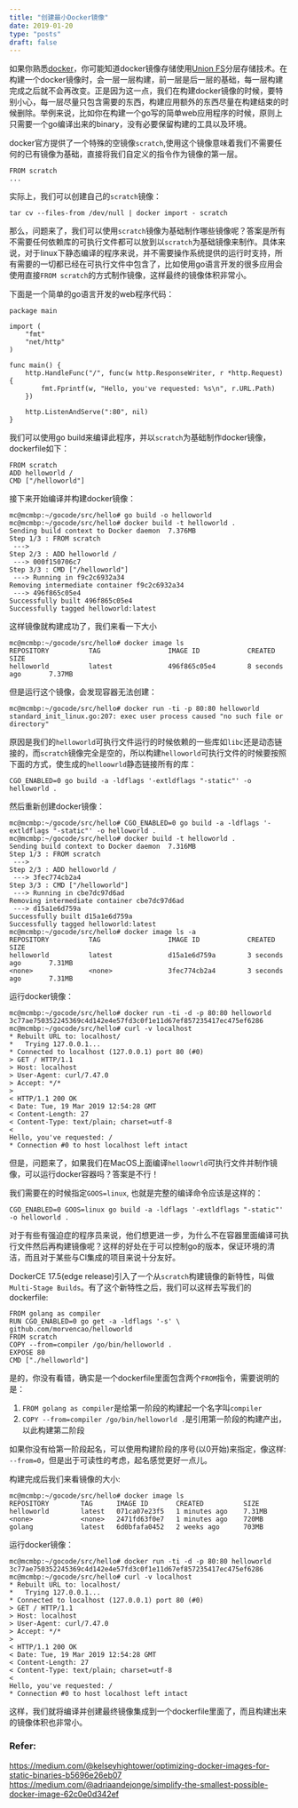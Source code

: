 ```yaml
---
title: "创建最小Docker镜像"
date: 2019-01-20
type: "posts"
draft: false
---
```


如果你熟悉[docker](https://www.docker.com/)，你可能知道docker镜像存储使用[Union FS](https://en.wikipedia.org/wiki/Union_mount)分层存储技术。在构建一个docker镜像时，会一层一层构建，前一层是后一层的基础，每一层构建完成之后就不会再改变。正是因为这一点，我们在构建docker镜像的时候，要特别小心，每一层尽量只包含需要的东西，构建应用额外的东西尽量在构建结束的时候删除。举例来说，比如你在构建一个go写的简单web应用程序的时候，原则上只需要一个go编译出来的binary，没有必要保留构建的工具以及环境。

docker官方提供了一个特殊的空镜像`scratch`,使用这个镜像意味着我们不需要任何的已有镜像为基础，直接将我们自定义的指令作为镜像的第一层。

```
FROM scratch
...
```

实际上，我们可以创建自己的`scratch`镜像：

```
tar cv --files-from /dev/null | docker import - scratch
```

那么，问题来了，我们可以使用`scratch`镜像为基础制作哪些镜像呢？答案是所有不需要任何依赖库的可执行文件都可以放到以`scratch`为基础镜像来制作。具体来说，对于linux下静态编译的程序来说，并不需要操作系统提供的运行时支持，所有需要的一切都已经在可执行文件中包含了，比如使用go语言开发的很多应用会使用直接`FROM scratch`的方式制作镜像，这样最终的镜像体积非常小。

下面是一个简单的go语言开发的web程序代码：

```
package main

import (
	"fmt"
	"net/http"
)

func main() {
	http.HandleFunc("/", func(w http.ResponseWriter, r *http.Request) {
		fmt.Fprintf(w, "Hello, you've requested: %s\n", r.URL.Path)
	})

	http.ListenAndServe(":80", nil)
}
```

我们可以使用go build来编译此程序，并以`scratch`为基础制作docker镜像，dockerfile如下：

```
FROM scratch
ADD helloworld /
CMD ["/helloworld"]
```

接下来开始编译并构建docker镜像：

```
mc@mcmbp:~/gocode/src/hello# go build -o helloworld
mc@mcmbp:~/gocode/src/hello# docker build -t helloworld .
Sending build context to Docker daemon  7.376MB
Step 1/3 : FROM scratch
 --->
Step 2/3 : ADD helloworld /
 ---> 000f150706c7
Step 3/3 : CMD ["/helloworld"]
 ---> Running in f9c2c6932a34
Removing intermediate container f9c2c6932a34
 ---> 496f865c05e4
Successfully built 496f865c05e4
Successfully tagged helloworld:latest
```

这样镜像就构建成功了，我们来看一下大小

```
mc@mcmbp:~/gocode/src/hello# docker image ls
REPOSITORY          TAG                 IMAGE ID            CREATED             SIZE
helloworld          latest              496f865c05e4        8 seconds ago       7.37MB
```

但是运行这个镜像，会发现容器无法创建：

```
mc@mcmbp:~/gocode/src/hello# docker run -ti -p 80:80 helloworld
standard_init_linux.go:207: exec user process caused "no such file or directory"
```

原因是我们的`helloworld`可执行文件运行的时候依赖的一些库如`libc`还是动态链接的，而`scratch`镜像完全是空的，所以构建`helloworld`可执行文件的时候要按照下面的方式，使生成的`helloowrld`静态链接所有的库：

```
CGO_ENABLED=0 go build -a -ldflags '-extldflags "-static"' -o helloworld .
```

然后重新创建docker镜像：

```
mc@mcmbp:~/gocode/src/hello# CGO_ENABLED=0 go build -a -ldflags '-extldflags "-static"' -o helloworld .
mc@mcmbp:~/gocode/src/hello# docker build -t helloworld .
Sending build context to Docker daemon  7.316MB
Step 1/3 : FROM scratch
 --->
Step 2/3 : ADD helloworld /
 ---> 3fec774cb2a4
Step 3/3 : CMD ["/helloworld"]
 ---> Running in cbe7dc97d6ad
Removing intermediate container cbe7dc97d6ad
 ---> d15a1e6d759a
Successfully built d15a1e6d759a
Successfully tagged helloworld:latest
mc@mcmbp:~/gocode/src/hello# docker image ls -a
REPOSITORY          TAG                 IMAGE ID            CREATED             SIZE
helloworld          latest              d15a1e6d759a        3 seconds ago       7.31MB
<none>              <none>              3fec774cb2a4        3 seconds ago       7.31MB
```

运行docker镜像：

```
mc@mcmbp:~/gocode/src/hello# docker run -ti -d -p 80:80 helloworld
3c77ae750352245369c4d142e4e57fd3c0f1e11d67ef857235417ec475ef6286
mc@mcmbp:~/gocode/src/hello# curl -v localhost
* Rebuilt URL to: localhost/
*   Trying 127.0.0.1...
* Connected to localhost (127.0.0.1) port 80 (#0)
> GET / HTTP/1.1
> Host: localhost
> User-Agent: curl/7.47.0
> Accept: */*
>
< HTTP/1.1 200 OK
< Date: Tue, 19 Mar 2019 12:54:28 GMT
< Content-Length: 27
< Content-Type: text/plain; charset=utf-8
<
Hello, you've requested: /
* Connection #0 to host localhost left intact
```

但是，问题来了，如果我们在MacOS上面编译`helloowrld`可执行文件并制作镜像，可以运行docker容器吗？答案是不行！

我们需要在的时候指定`GOOS=linux`, 也就是完整的编译命令应该是这样的：

```
CGO_ENABLED=0 GOOS=linux go build -a -ldflags '-extldflags "-static"' -o helloworld .
```

对于有些有强迫症的程序员来说，他们想更进一步，为什么不在容器里面编译可执行文件然后再构建镜像呢？这样的好处在于可以控制go的版本，保证环境的清洁，而且对于某些与CI集成的项目来说十分友好。

DockerCE 17.5(edge release)引入了一个从`scratch`构建镜像的新特性，叫做`Multi-Stage Builds`。有了这个新特性之后，我们可以这样去写我们的dockerfile:

```
FROM golang as compiler
RUN CGO_ENABLED=0 go get -a -ldflags '-s' \
github.com/morvencao/helloworld
FROM scratch
COPY --from=compiler /go/bin/helloworld .
EXPOSE 80
CMD ["./helloworld"]
```

是的，你没有看错，确实是一个dockerfile里面包含两个`FROM`指令，需要说明的是：

1. `FROM golang as compiler`是给第一阶段的构建起一个名字叫`compiler`
2. `COPY --from=compiler /go/bin/helloworld .`是引用第一阶段的构建产出，以此构建第二阶段

如果你没有给第一阶段起名，可以使用构建阶段的序号(以0开始)来指定，像这样: `--from=0`，但是出于可读性的考虑，起名感觉更好一点儿。

构建完成后我们来看镜像的大小:

```
mc@mcmbp:~/gocode/src/hello# docker image ls
REPOSITORY        TAG      IMAGE ID       CREATED          SIZE
helloworld        latest   071ca07e23f5   1 minutes ago    7.31MB
<none>            <none>   2471fd63f0e7   1 minutes ago    720MB
golang            latest   6d0bfafa0452   2 weeks ago      703MB
```

运行docker镜像：

```
mc@mcmbp:~/gocode/src/hello# docker run -ti -d -p 80:80 helloworld
3c77ae750352245369c4d142e4e57fd3c0f1e11d67ef857235417ec475ef6286
mc@mcmbp:~/gocode/src/hello# curl -v localhost
* Rebuilt URL to: localhost/
*   Trying 127.0.0.1...
* Connected to localhost (127.0.0.1) port 80 (#0)
> GET / HTTP/1.1
> Host: localhost
> User-Agent: curl/7.47.0
> Accept: */*
>
< HTTP/1.1 200 OK
< Date: Tue, 19 Mar 2019 12:54:28 GMT
< Content-Length: 27
< Content-Type: text/plain; charset=utf-8
<
Hello, you've requested: /
* Connection #0 to host localhost left intact
```

这样，我们就将编译并创建最终镜像集成到一个dockerfile里面了，而且构建出来的镜像体积也非常小。

### Refer:

https://medium.com/@kelseyhightower/optimizing-docker-images-for-static-binaries-b5696e26eb07
https://medium.com/@adriaandejonge/simplify-the-smallest-possible-docker-image-62c0e0d342ef
